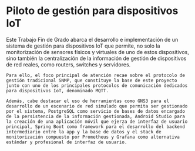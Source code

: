 # Piloto de gestión para dispositivos IoT
Este Trabajo Fin de Grado abarca el desarrollo e implementación de un sistema de gestión para dispositivos IoT que permite, no solo la monitorización de sensores físicos y virtuales de uno de estos dispositivos, sino también la centralización de la información de gestión de dispositivos de red reales, como routers, switches y servidores. 

    Para ello, el foco principal de atención recae sobre el protocolo de gestión tradicional SNMP, que constituye la base de este proyecto junto con uno de los principales protocolos de comunicación dedicados para dispositivos IoT, denominado MQTT.
    
    Además, cabe destacar el uso de herramientas como GNS3 para el desarrollo de un escenario de red simulado que permita ser gestionado por el sistema, PostgreSQL como servicio de bases de datos encargado de la persistencia de la información gestionada, Android Studio para la creación de una aplicación móvil que ejerza de interfaz de usuario principal, Spring Boot como framework para el desarrollo del backend intermediario entre la app y la base de datos y el stack de monitorización compuesto por Prometheus y Grafana como alternativa estándar y profesional de interfaz de usuario.

